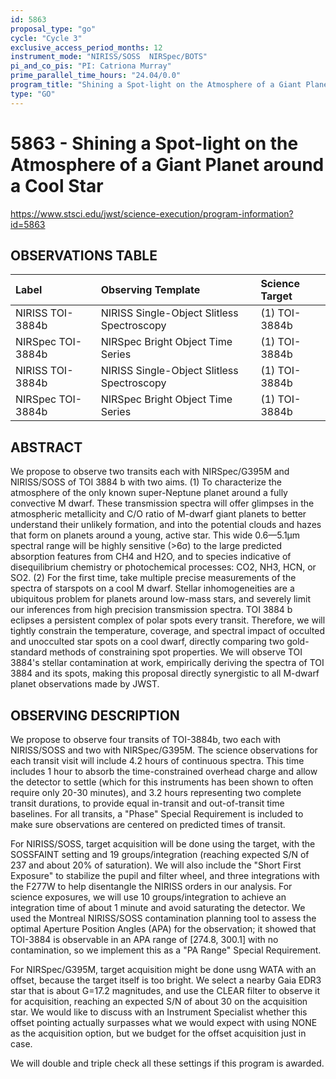 ```yaml
---
id: 5863
proposal_type: "go"
cycle: "Cycle 3"
exclusive_access_period_months: 12
instrument_mode: "NIRISS/SOSS  NIRSpec/BOTS"
pi_and_co_pis: "PI: Catriona Murray"
prime_parallel_time_hours: "24.04/0.0"
program_title: "Shining a Spot-light on the Atmosphere of a Giant Planet around a Cool Star"
type: "GO"
---
```

# 5863 - Shining a Spot-light on the Atmosphere of a Giant Planet around a Cool Star
https://www.stsci.edu/jwst/science-execution/program-information?id=5863
## OBSERVATIONS TABLE
| Label                  | Observing Template                                   | Science Target |
| :--------------------- | :--------------------------------------------------- | :------------- |
| NIRISS TOI-3884b       | NIRISS Single-Object Slitless Spectroscopy           | (1) TOI-3884b  |
| NIRSpec TOI-3884b      | NIRSpec Bright Object Time Series                    | (1) TOI-3884b  |
| NIRISS TOI-3884b       | NIRISS Single-Object Slitless Spectroscopy           | (1) TOI-3884b  |
| NIRSpec TOI-3884b      | NIRSpec Bright Object Time Series                    | (1) TOI-3884b  |

## ABSTRACT

We propose to observe two transits each with NIRSpec/G395M and NIRISS/SOSS of TOI 3884 b with two aims. (1) To characterize the atmosphere of the only known super-Neptune planet around a fully convective M dwarf. These transmission spectra will offer glimpses in the atmospheric metallicity and C/O ratio of M-dwarf giant planets to better understand their unlikely formation, and into the potential clouds and hazes that form on planets around a young, active star. This wide 0.6—5.1µm spectral range will be highly sensitive (>6σ) to the large predicted absorption features from CH4 and H2O, and to species indicative of disequilibrium chemistry or photochemical processes: CO2, NH3, HCN, or SO2. (2) For the first time, take multiple precise measurements of the spectra of starspots on a cool M dwarf. Stellar inhomogeneities are a ubiquitous problem for planets around low-mass stars, and severely limit our inferences from high precision transmission spectra. TOI 3884 b eclipses a persistent complex of polar spots every transit. Therefore, we will tightly constrain the temperature, coverage, and spectral impact of occulted and unocculted star spots on a cool dwarf, directly comparing two gold-standard methods of constraining spot properties. We will observe TOI 3884's stellar contamination at work, empirically deriving the spectra of TOI 3884 and its spots, making this proposal directly synergistic to all M-dwarf planet observations made by JWST.

## OBSERVING DESCRIPTION

We propose to observe four transits of TOI-3884b, two each with NIRISS/SOSS and two with NIRSpec/G395M. The science observations for each transit visit will include 4.2 hours of continuous spectra. This time includes 1 hour to absorb the time-constrained overhead charge and allow the detector to settle (which for this instruments has been shown to often require only 20-30 minutes), and 3.2 hours representing two complete transit durations, to provide equal in-transit and out-of-transit time baselines. For all transits, a "Phase" Special Requirement is included to make sure observations are centered on predicted times of transit.

For NIRISS/SOSS, target acquisition will be done using the target, with the SOSSFAINT setting and 19 groups/integration (reaching expected S/N of 237 and about 20% of saturation). We will also include the "Short First Exposure" to stabilize the pupil and filter wheel, and three integrations with the F277W to help disentangle the NIRISS orders in our analysis. For science exposures, we will use 10 groups/integration to achieve an integration time of about 1 minute and avoid saturating the detector. We used the Montreal NIRISS/SOSS contamination planning tool to assess the optimal Aperture Position Angles (APA) for the observation; it showed that TOI-3884 is observable in an APA range of [274.8, 300.1] with no contamination, so we implement this as a "PA Range" Special Requirement.

For NIRSpec/G395M, target acquisition might be done usng WATA with an offset, because the target itself is too bright. We select a nearby Gaia EDR3 star that is about G=17.2 magnitudes, and use the CLEAR filter to observe it for acquisition, reaching an expected S/N of about 30 on the acquisition star. We would like to discuss with an Instrument Specialist whether this offset pointing actually surpasses what we would expect with using NONE as the acquisition option, but we budget for the offset acquisition just in case.

We will double and triple check all these settings if this program is awarded.
